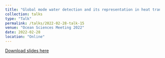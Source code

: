 ```yaml
---
title: "Global mode water detection and its representation in heat transport"
collection: talks
type: "Talk"
permalink: /talks/2022-02-28-talk-15
venue: "Ocean Sciences Meeting 2022"
date: 2022-02-28
location: "Online"
---
```


[Download slides here](http://yanxu-chen.github.io/files/Oral_ENS_5.pdf)
